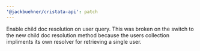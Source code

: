 ```yaml
---
'@jackbuehner/cristata-api': patch
---
```


Enable child doc resolution on user query. This was broken on the switch to the new child doc resolution method because the users collection impliments its own resolver for retrieving a single user.

